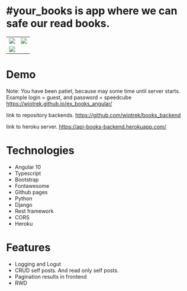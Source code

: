 # #your_books is app where we can safe our read books.
<table>
  <tr>
    <td valign="top"><img src="https://user-images.githubusercontent.com/57100427/97080748-01bd6d00-15fe-11eb-9215-f58d875ca469.png"></td>
    <td valign="top"><img src="https://user-images.githubusercontent.com/57100427/97080749-02560380-15fe-11eb-91c8-e28ec2bd5384.png"></td>
  </tr>
  <tr>
    <td valign="top"><img src="https://user-images.githubusercontent.com/57100427/97080750-02560380-15fe-11eb-92b3-106bc81b8234.png"></td>
  </tr>
 </table>
 
# Demo
Note: You have been patiet, because may some time until server starts. <br />
Example login = guest, and password = speedcube <br />
https://wiotrek.github.io/ex_books_angular/

link to repository backends.
https://github.com/wiotrek/books_backend

link to heroku server.
https://api-books-backend.herokuapp.com/

# Technologies
<ul>
  <li>Angular 10</li>
  <li>Typescript</li>
  <li>Bootstrap</li>
  <li>Fontawesome</li>
  <li>Github pages</li>
  <li>Python</li>
  <li>Django</li>
  <li>Rest framework</li>
  <li>CORS</li>
  <li>Heroku</li>
</ul>

# Features
<ul>
  <li>Logging and Logut</li>
  <li>CRUD self posts. And read only self posts.</li>
  <li>Pagination results in frontend</li>
  <li>RWD</li>
</ul>
